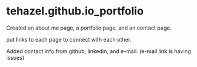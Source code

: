 # tehazel.github.io_portfolio
Created an about me page, a portfolio page, and an contact page.

put links to each page to connect with each other.

Added contact info from github, linkedin, and e-mail. (e-mail link is having issues)

